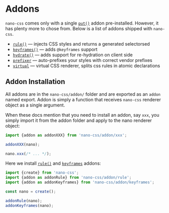 # Addons

`nano-css` comes only with a single [`put()`](./put.md) addon pre-installed. However, it has
plenty more to chose from. Below is a list of addons shipped with `nano-css`.

- [`rule()`](./rule.md) &mdash; injects CSS styles and returns a generated selectorsed
- [`keyframes()`](./keyframes.md) &mdash; adds `@keyframes` support
- [`hydrate()`](./hydrate.md) &mdash; adds support for re-hydration on client side
- [`prefixer`](./prefixer.md) &mdash; auto-prefixes your styles with correct vendor prefixes
- [`virtual`](./virtual.md) &mdash; virtual CSS renderer, splits css rules in atomic declarations

## Addon Installation

All addons are in the `nano-css/addon/` folder and are exported
as an `addon` named export. Addon is simply a function that receives `nano-css` renderer object
as a single argument.

When these docs mention that you need to install an addon, say `xxx`, you simply import it
from the addon folder and apply to the nano renderer object:

```js
import {addon as addonXXX} from 'nano-css/addon/xxx';

addonXXX(nano);

nano.xxx(/* ... */);
```

Here we install [`rule()`](./rule.md) and [`keyframes`](./keyframes.md) addons:

```js
import {create} from 'nano-css';
import {addon as addonRule} from 'nano-css/addon/rule';
import {addon as addonKeyframes} from 'nano-css/addon/keyframes';

const nano = create();

addonRule(nano);
addonKeyframes(nano);
```